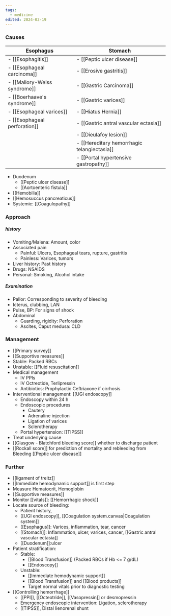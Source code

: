 ```yaml
---
tags:
  - medicine
edited: 2024-02-19
---
```

### Causes
| **Esophagus**                | **Stomach**                                 |
| ---------------------------- | ------------------------------------------- |
| - [[Esophagitis]]            | - [[Peptic ulcer disease]]                  |
| - [[Esophageal carcinoma]]   | - [[Erosive gastritis]]                     |
| - [[Mallory-Weiss syndrome]] | - [[Gastric Carcinoma]]                     |
| - [[Boerhaave's syndrome]]   | - [[Gastric varices]]                       |
| - [[Esophageal varices]]     | - [[Hiatus Hernia]]                         |
| - [[Esophageal perforation]] | - [[Gastric antral vascular ectasia]]       |
|                              | - [[Dieulafoy lesion]]                      |
|                              | - [[Hereditary hemorrhagic telangiectasia]] |
|                              | - [[Portal hypertensive gastropathy]]       |

- Duodenum
	- [[Peptic ulcer disease]] 
	- [[Aortoenteric fistula]]
- [[Hemobilia]]
- [[Hemosuccus pancreaticus]]
- Systemic: [[Coagulopathy]] 


### Approach
##### history
- Vomiting/Malena: Amount, color
- Associated pain
	- Painful: Ulcers, Esophageal tears, rupture, gastritis
	- Painless: Varices, tumors
- Liver history: Past history
- Drugs: NSAIDS
- Personal: Smoking, Alcohol intake
##### Examination
- Pallor: Corresponding to severity of bleeding
- Icterus, clubbing, LAN 
- Pulse, BP: For signs of shock
- Abdominal
	- Guarding, rigidity: Perforation
	- Ascites, Caput medusa: CLD

### Management
- [[Primary survey]] 
- [[Supportive measures]] 
- Stable: Packed RBCs
- Unstable: [[Fluid resuscitation]] 
- Medical management
	- IV PPIs
	- IV Octreotide, Terlipressin
	- Antibiotics: Prophylactic Ceftriaxone if cirrhosis 
- Interventional management: [[UGI endoscopy]] 
	- Endoscopy within 24 h
	- Endoscopic procedures
		- Cautery
		- Adrenaline injection
		- Ligation of varices
		- Sclerotherapy 
	- Portal hypertension: [[TIPSS]] 
- Treat underlying cause
- [[Glasgow - Blatchford bleeding score]] whether to discharge patient
- [[Rockall score]] for prediction of mortality and rebleeding from Bleeding [[Peptic ulcer disease]] 

### Further 
- [[ligament of treitz]]  
- [[Immediate hemodynamic support]] is first step
- Measure Hematocrit, Hemoglobin
- [[Supportive measures]] 
- Monitor [[vitals]]: [[Hemorrhagic shock]] 
- Locate source of bleeding: 
	- Patient history, 
	- [[UGI endoscopy]], [[Coagulation system.canvas|Coagulation system]] 
	- [[Esophagus]]: Varices, inflammation, tear, cancer
	- [[Stomach]]: Inflammation, ulcer, varices, cancer, [[Gastric antral vascular ectasia]] 
	- [[Duodenum]]:ulcer
- Patient stratification: 
	- Stable: 
		- [[Blood Transfusion]] (Packed RBCs if Hb <= 7 g/dL)
		- [[Endoscopy]] 
	- Unstable: 
		- [[Immediate hemodynamic support]]
		- [[Blood Transfusion]] and [[Blood products]] 
		- Target normal vitals prior to diagnostic testing  
- [[Controlling hemorrhage]] 
	- [[PPI]], [[Octeotride]], [[Vasopressin]] or desmopressin
	- Emergency endoscopic intervention: Ligation, sclerotherapy
	- [[TIPSS]], Distal lienorenal shunt
